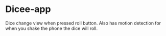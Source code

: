 # Dicee-app
Dice change view when pressed roll button. Also has motion detection for when you shake the phone the dice will roll.
